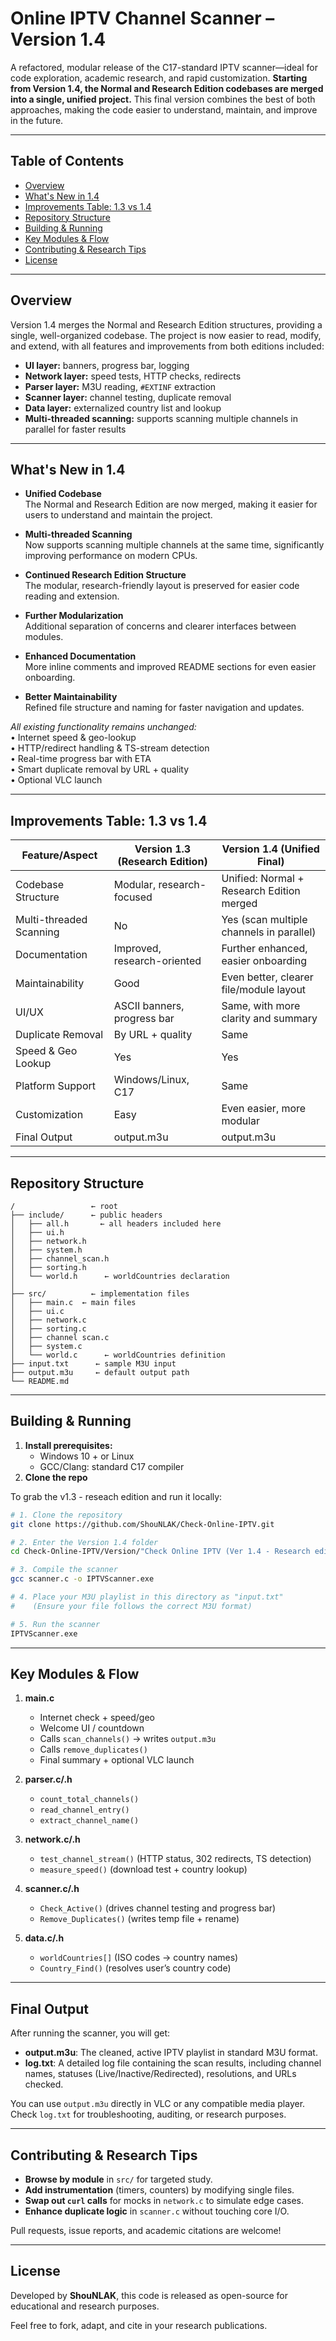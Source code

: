 ﻿# Online IPTV Channel Scanner – Version 1.4

A refactored, modular release of the C17-standard IPTV scanner—ideal for code exploration, academic research, and rapid customization. **Starting from Version 1.4, the Normal and Research Edition codebases are merged into a single, unified project.** This final version combines the best of both approaches, making the code easier to understand, maintain, and improve in the future.

---

## Table of Contents

- [Overview](#overview)  
- [What's New in 1.4](#whats-new-in-14)  
- [Improvements Table: 1.3 vs 1.4](#improvements-table-13-vs-14)  
- [Repository Structure](#repository-structure)  
- [Building & Running](#building--running)  
- [Key Modules & Flow](#key-modules--flow)  
- [Contributing & Research Tips](#contributing--research-tips)  
- [License](#license)

---

## Overview

Version 1.4 merges the Normal and Research Edition structures, providing a single, well-organized codebase. The project is now easier to read, modify, and extend, with all features and improvements from both editions included:

- **UI layer:** banners, progress bar, logging  
- **Network layer:** speed tests, HTTP checks, redirects  
- **Parser layer:** M3U reading, `#EXTINF` extraction  
- **Scanner layer:** channel testing, duplicate removal  
- **Data layer:** externalized country list and lookup  
- **Multi-threaded scanning:** supports scanning multiple channels in parallel for faster results

---

## What's New in 1.4

- **Unified Codebase**  
  The Normal and Research Edition are now merged, making it easier for users to understand and maintain the project.

- **Multi-threaded Scanning**  
  Now supports scanning multiple channels at the same time, significantly improving performance on modern CPUs.

- **Continued Research Edition Structure**  
  The modular, research-friendly layout is preserved for easier code reading and extension.

- **Further Modularization**  
  Additional separation of concerns and clearer interfaces between modules.

- **Enhanced Documentation**  
  More inline comments and improved README sections for even easier onboarding.

- **Better Maintainability**  
  Refined file structure and naming for faster navigation and updates.

_All existing functionality remains unchanged:_  
• Internet speed & geo-lookup  
• HTTP/redirect handling & TS-stream detection  
• Real-time progress bar with ETA  
• Smart duplicate removal by URL + quality  
• Optional VLC launch

---

## Improvements Table: 1.3 vs 1.4

| Feature/Aspect                | Version 1.3 (Research Edition)         | Version 1.4 (Unified Final)                |
|-------------------------------|----------------------------------------|--------------------------------------------|
| Codebase Structure            | Modular, research-focused              | Unified: Normal + Research Edition merged  |
| Multi-threaded Scanning       | No                                     | Yes (scan multiple channels in parallel)   |
| Documentation                 | Improved, research-oriented            | Further enhanced, easier onboarding        |
| Maintainability               | Good                                   | Even better, clearer file/module layout    |
| UI/UX                         | ASCII banners, progress bar            | Same, with more clarity and summary        |
| Duplicate Removal             | By URL + quality                       | Same                                       |
| Speed & Geo Lookup            | Yes                                    | Yes                                        |
| Platform Support              | Windows/Linux, C17                     | Same                                       |
| Customization                 | Easy                                   | Even easier, more modular                  |
| Final Output                  | output.m3u                             | output.m3u | log.txt (For Live) | log.csv  |

---

## Repository Structure

```  
/                 ← root  
├── include/      ← public headers  
│   ├── all.h		← all headers included here
│   ├── ui.h  
│   ├── network.h  
│   ├── system.h  
│   ├── channel_scan.h  
│   ├── sorting.h  
│   └── world.h      ← worldCountries declaration
│ 
├── src/          ← implementation files  
│   ├── main.c  ← main files
│   ├── ui.c  
│   ├── network.c  
│   ├── sorting.c  
│   ├── channel scan.c  
│   ├── system.c  
│   └── world.c      ← worldCountries definition    
├── input.txt      ← sample M3U input  
├── output.m3u     ← default output path  
└── README.md  
```

---

## Building & Running
1. **Install prerequisites:**  
   - Windows 10 + or Linux
   - GCC/Clang: standard C17 compiler 
2. **Clone the repo**  
 
To grab the v1.3 - reseach edition and run it locally:

```bash
# 1. Clone the repository
git clone https://github.com/ShouNLAK/Check-Online-IPTV.git

# 2. Enter the Version 1.4 folder
cd Check-Online-IPTV/Version/"Check Online IPTV (Ver 1.4 - Research edition)"

# 3. Compile the scanner
gcc scanner.c -o IPTVScanner.exe

# 4. Place your M3U playlist in this directory as "input.txt"
#    (Ensure your file follows the correct M3U format)

# 5. Run the scanner
IPTVScanner.exe
```

---

## Key Modules & Flow

1. **main.c**  
   - Internet check + speed/geo  
   - Welcome UI / countdown  
   - Calls `scan_channels()` → writes `output.m3u`  
   - Calls `remove_duplicates()`  
   - Final summary + optional VLC launch  

2. **parser.c/.h**  
   - `count_total_channels()`  
   - `read_channel_entry()`  
   - `extract_channel_name()`  

3. **network.c/.h**  
   - `test_channel_stream()` (HTTP status, 302 redirects, TS detection)  
   - `measure_speed()` (download test + country lookup)  

4. **scanner.c/.h**  
   - `Check_Active()` (drives channel testing and progress bar)  
   - `Remove_Duplicates()` (writes temp file + rename)  

5. **data.c/.h**  
   - `worldCountries[]` (ISO codes → country names)  
   - `Country_Find()` (resolves user’s country code)  

---

## Final Output

After running the scanner, you will get:

- **output.m3u**: The cleaned, active IPTV playlist in standard M3U format.
- **log.txt**: A detailed log file containing the scan results, including channel names, statuses (Live/Inactive/Redirected), resolutions, and URLs checked.

You can use `output.m3u` directly in VLC or any compatible media player.  
Check `log.txt` for troubleshooting, auditing, or research purposes.

---

## Contributing & Research Tips

- **Browse by module** in `src/` for targeted study.  
- **Add instrumentation** (timers, counters) by modifying single files.  
- **Swap out `curl` calls** for mocks in `network.c` to simulate edge cases.  
- **Enhance duplicate logic** in `scanner.c` without touching core I/O.

Pull requests, issue reports, and academic citations are welcome!

---

## License

Developed by **ShouNLAK**, this code is released as open-source for educational and research purposes.

Feel free to fork, adapt, and cite in your research publications.
